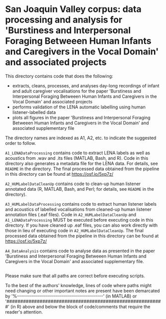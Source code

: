 # San Joaquin Valley corpus: data processing and analysis for 'Burstiness and Interpersonal Foraging Betweeen Human Infants and Caregivers in the Vocal Domain' and associated projects

This directory contains code that does the following:
- extracts, cleans, processes, and analyses day-long recordings of infant and adult caregiver vocalisations for the paper 'Burstiness and Interpersonal Foraging Betweeen Human Infants and Caregivers in the Vocal Domain' and associated projects
- performs validation of the LENA automatic labelling using human listener-labelled data
- plots all figures in the paper 'Burstiness and Interpersonal Foraging Betweeen Human Infants and Caregivers in the Vocal Domain' and associated supplementary file

The directory names are indexed as A1, A2, etc. to indicate the suggested order to follow. 

`A1_LENADataProcessing` contains code to extract LENA labels as well as acoustics from .wav and .its files (MATLAB, Bash, and R). Code in this directory also generates a metadata file for the LENA data. For details, see `README` in the directory. The final processed data obtained from the pipeline in this directory can be found at https://osf.io/5xp7z/

`A2_HUMLabelDataCleanUp` contains code to clean-up human listener annotated data (R, MATLAB, Bash, and Perl; for details, see `README` in the directory).

`A3_HUMLabelDataProcessing` contains code to extract human listener labels and acoustics of labelled vocalisations from cleaned-up human listener annotation files (.eaf files). Code in `A2_HUMLabelDataCleanUp` and `A1_LENADataProcessing` MUST be executed before executing code in this directory. If you have cleaned up .eaf files, you can also work directly with those in lieu of executing code in `A2_HUMLabelDataCleanUp`. The final processed data obtained from the pipeline in this directory can be found at https://osf.io/5xp7z/

`A4_DataAnalysis` contains code to analyse data as presented in the paper 'Burstiness and Interpersonal Foraging Betweeen Human Infants and Caregivers in the Vocal Domain' and associated supplementary file. 

##
Please make sure that all paths are correct before executing scripts. 

To the best of the authors' knowledge, lines of code where paths might need changing or other important notes are present have been demarcated by '%-------------------------------------------' (in MATLAB) or '#########################################################' (in R) above and below the block of code/comments that require the reader's attention. 
##
